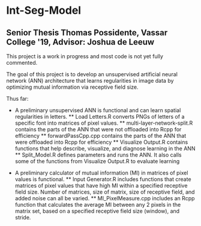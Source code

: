 # Int-Seg-Model 
## Senior Thesis Thomas Possidente, Vassar College '19, Advisor: Joshua de Leeuw

This project is a work in progress and most code is not yet fully commented. 

The goal of this project is to develop an unsupervised artificial neural network (ANN) architecture that learns regularities in image data by optimizing mutual information via receptive field size. 

Thus far:
* A preliminary unsupervised ANN is functional and can learn spatial regularities in letters.
 ** Load Letters.R converts PNGs of letters of a specific font into matrices of pixel values. 
 ** multi-layer-network-split.R contains the parts of the ANN that were not offloaded into Rcpp for efficiency
 ** forwardPassCpp.cpp contains the parts of the ANN that were offloaded into Rcpp for efficiency
 ** Visualize Output.R contains functions that help describe, visualize, and diagnose learning in the ANN
 ** Split_Model.R defines parameters and runs the ANN. It also calls some of the functions from Visualize Output.R to evaluate learning

* A preliminary calculator of mutual information (MI) in matrices of pixel values is functional.
 ** Input Generator.R includes functions that create matrices of pixel values that have high MI within a specified receptive field size. Number of matrices, size of matrix, size of receptive field, and added noise can all be varied.
 ** MI_PixelMeasure.cpp includes an Rcpp function that calculates the average MI between any 2 pixels in the matrix set, based on a specified receptive field size (window), and stride. 
